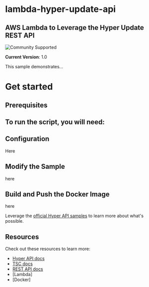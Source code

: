 # lambda-hyper-update-api
## __AWS Lambda to Leverage the Hyper Update REST API__

![Community Supported](https://img.shields.io/badge/Support%20Level-Community%20Supported-53bd92.svg)

__Current Version__: 1.0

This sample demonstrates...

# Get started

## __Prerequisites__
To run the script, you will need:
- 

## __Configuration__
Here

## __Modify the Sample__
here

## __Build and Push the Docker Image__
here



Leverage the [official Hyper API samples](https://github.com/tableau/hyper-api-samples/tree/master/Python) to learn more about what's possible.


## __Resources__
Check out these resources to learn more:
- [Hyper API docs](https://help.tableau.com/current/api/hyper_api/en-us/index.html)
- [TSC docs](https://tableau.github.io/server-client-python/docs/)
- [REST API docs](https://help.tableau.com/current/api/rest_api/en-us/REST/rest_api.htm)
- [Lambda]
- [Docker]